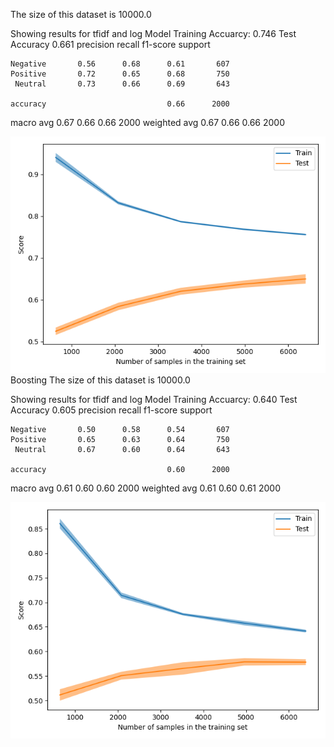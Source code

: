 The size of this dataset is 10000.0

Showing results for tfidf and log Model
Training Accuarcy: 0.746
Test Accuracy 0.661
              precision    recall  f1-score   support

    Negative       0.56      0.68      0.61       607
    Positive       0.72      0.65      0.68       750
     Neutral       0.73      0.66      0.69       643

    accuracy                           0.66      2000
   macro avg       0.67      0.66      0.66      2000
weighted avg       0.67      0.66      0.66      2000

![](../plots/plot_acc_20230705-1606.png)
Boosting
The size of this dataset is 10000.0

Showing results for tfidf and log Model
Training Accuarcy: 0.640
Test Accuracy 0.605
              precision    recall  f1-score   support

    Negative       0.50      0.58      0.54       607
    Positive       0.65      0.63      0.64       750
     Neutral       0.67      0.60      0.64       643

    accuracy                           0.60      2000
   macro avg       0.61      0.60      0.60      2000
weighted avg       0.61      0.60      0.61      2000

![](../plots/plot_acc_boost_20230705-1606.png)
